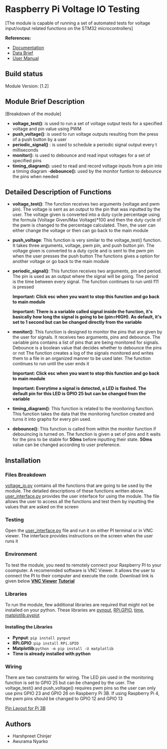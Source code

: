 # Raspberry Pi Voltage IO Testing 
[The module is capable of running a set of automated tests for voltage input/output related functions on the STM32 microcontrollers]

**References:** 
* [Documentation](https://macformulaelectric899.sharepoint.com/:w:/s/Engineering/EbZTBcyZlk1LjEFsnQlZD9YBj7xfVrFvedLbnvNeKIY_XQ?e=QD2QVy)
* [Data Brief](https://www.st.com/resource/en/data_brief/nucleo-f767zi.pdf)
* [User Manual](https://www.st.com/resource/en/user_manual/dm00244518-stm32-nucleo144-boards-mb1137-stmicroelectronics.pdf)

## Build status
Module Version: [1.2]


## Module Brief Description
[Breakdown of the module]
- **voltage_test()**: is used to run a set of voltage output tests for a specified voltage and pin value using PWM
- **push_voltage()**: is used to run voltage outputs resulting from the press of a push button by a user
- **periodic_signal()** : is used to schedule a periodic signal output every t milliseconds
- **monitor()**: is used to debounce and read input voltages for a set of specified pins
- **timing_diagram():** used to read and record voltage inputs from a pin into a timing diagram
-**debounce():** used by the monitor funtion to debounce the pins when needed 

## Detailed Description of Functions 
- **voltage_test()**:
    The function receives two arguments (voltage and pwm pin). The voltage is sent as an output to the pin that was inputted by the user. The voltage given is converted into a duty cycle percentage using the formula (Voltage Given/Max Voltage)*100 and then the duty cycle of the pwm is changed to the percentage calculated. 
    Then, the user can either change the voltage or then can go back to the main module 
    
- **push_voltage**:
    This function is very similar to the voltage_test() function. It takes three arguments, voltage, pwm pin, and push button pin. The voltage given is converted to a duty cycle and is sent to the pwm pin when the user presses the push button 
    The functions gives a option for another voltage or go back to the main module 
        
- **periodic_signal()**:
    This  function receives two arguments, pin and period. The pin is used as an output where the signal will be going. The period is the time between every signal. The function continues to run until f11 is pressed 
        
    **Important: Click esc when you want to stop this function and go back to main module**
    
    **Important: There is a variable called signal inside the function, it's basically how long the signal is going to be (pin=HIGH). As default, it's set to 1 second but can be changed directly from the variable**
        
- **monitor()**: 
    This function is designed to monitor the pins that are given by the user for signals. It receives two arguments, pins and debounce. The variable pins contains a list of pins that are being monitored for signals. Debounce is a boolean value that decides whether to debounce the pins or not 
    The function creates a log of the signals monitored and writes them to a file in an organized manner to be used later. 
    The function continues to run until the user ends it 
    
    **Important: Click esc when you want to stop this function and go back to main module**
    
    **Important: Everytime a signal is detected, a LED is flashed. The default pin for this LED is GPIO 25 but can be changed from the variable**
    
- **timing_diagram()**:
    This function is related to the monitoring function. This function takes the data that the monitoring function created and turns it into graphs for every pin used. 

- **debounce()**:
    This function is called from within the monitor function if debouincing is turned on. The function is given a set of pins and it waits for the pins to be stable for **50ms** before inputting their state. **50ms** value can be changed according to user preference. 
    

## Installation
### Files Breakdown
[voltage_io.py](voltage_io.py) contains all the functions that are going to be used by the module. The detailed descriptions of these functions written above. 
[user_interface.py](user_interface.py) provides the user interface for using the module. The file allows the user to access all the functions and test them by inputting the values that are asked on the screen 

### Testing 
Open the [user_interface.py](user_interface.py) file and run it on either PI terminal or in VNC viewer. The interface provides instructions on the screen when the user runs it 

### Environment 
To test the module, you need to remotely connect your Raspberry PI to your coomputer. A recomennded software is VNC Viewer. It allows the user to connect the PI to their computer and execute the code. Download link is given below 
[**VNC Viewer**](https://www.realvnc.com/en/connect/download/viewer/)
[**Tutorial**](https://www.youtube.com/watch?v=NWBmYnNvN3A)

### Libraries
To run the module, few additional libraries are required that might not be installed on your python. These libraries are [pynput](https://pypi.org/project/pynput/), [RPi.GPIO](https://pypi.org/project/RPi.GPIO/), [time](https://docs.python.org/3/library/time.html), [matplotlib.pyplot](https://matplotlib.org/3.3.3/contents.html)

#### Installing the Libraries 
- **Pynput**: `pip install pynput`
- **RPi.GPIO** :`pip install RPi.GPIO`
- **Matplotlib**:`python -m pip install -U matplotlib`
- **Time is already installed with python**

### Wiring 
There are two constraints for wiring. The LED pin used in the monitoring function is set to GPIO 25 but can be changed by the user. The voltage_test() and push_voltage() requires pwm pins so the user can only use pins GPIO 23 and GPIO 26 on Raspberry Pi 3B. If using Raspberry Pi 4, the pwm pins should be changed to GPIO 12 and GPIO 13 

[Pin Layout for Pi 3B](https://pi4j.com/1.2/images/j8header-3b.png)
## Authors 
- Harshpreet Chinjer
- Awurama Nyarko 
